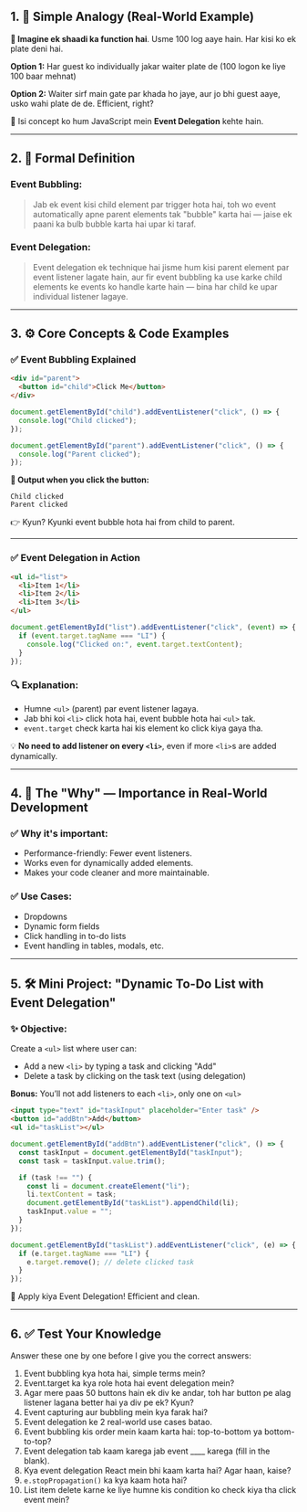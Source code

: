 ## 1. 🧠 Simple Analogy (Real-World Example)

**🎉 Imagine ek shaadi ka function hai**. Usme 100 log aaye hain. Har kisi ko ek plate deni hai.

**Option 1:** Har guest ko individually jakar waiter plate de (100 logon ke liye 100 baar mehnat)

**Option 2:** Waiter sirf main gate par khada ho jaye, aur jo bhi guest aaye, usko wahi plate de de. Efficient, right?

🔁 Isi concept ko hum JavaScript mein **Event Delegation** kehte hain.

---

## 2. 📘 Formal Definition

### Event Bubbling:

> Jab ek event kisi child element par trigger hota hai, toh wo event automatically apne parent elements tak "bubble" karta hai — jaise ek paani ka bulb bubble karta hai upar ki taraf.

### Event Delegation:

> Event delegation ek technique hai jisme hum kisi parent element par event listener lagate hain, aur fir event bubbling ka use karke child elements ke events ko handle karte hain — bina har child ke upar individual listener lagaye.

---

## 3. ⚙️ Core Concepts & Code Examples

### ✅ Event Bubbling Explained

```html
<div id="parent">
  <button id="child">Click Me</button>
</div>
```

```javascript
document.getElementById("child").addEventListener("click", () => {
  console.log("Child clicked");
});

document.getElementById("parent").addEventListener("click", () => {
  console.log("Parent clicked");
});
```

**🧠 Output when you click the button:**

```
Child clicked
Parent clicked
```

👉 Kyun? Kyunki event bubble hota hai from child to parent.

---

### ✅ Event Delegation in Action

```html
<ul id="list">
  <li>Item 1</li>
  <li>Item 2</li>
  <li>Item 3</li>
</ul>
```

```javascript
document.getElementById("list").addEventListener("click", (event) => {
  if (event.target.tagName === "LI") {
    console.log("Clicked on:", event.target.textContent);
  }
});
```

### 🔍 Explanation:

- Humne `<ul>` (parent) par event listener lagaya.
- Jab bhi koi `<li>` click hota hai, event bubble hota hai `<ul>` tak.
- `event.target` check karta hai kis element ko click kiya gaya tha.

💡 **No need to add listener on every `<li>`**, even if more `<li>`s are added dynamically.

---

## 4. 🎯 The "Why" — Importance in Real-World Development

### ✅ Why it's important:

- Performance-friendly: Fewer event listeners.
- Works even for dynamically added elements.
- Makes your code cleaner and more maintainable.

### ✅ Use Cases:

- Dropdowns
- Dynamic form fields
- Click handling in to-do lists
- Event handling in tables, modals, etc.

---

## 5. 🛠️ Mini Project: "Dynamic To-Do List with Event Delegation"

### ✨ Objective:

Create a `<ul>` list where user can:

- Add a new `<li>` by typing a task and clicking "Add"
- Delete a task by clicking on the task text (using delegation)

**Bonus:** You’ll not add listeners to each `<li>`, only one on `<ul>`

```html
<input type="text" id="taskInput" placeholder="Enter task" />
<button id="addBtn">Add</button>
<ul id="taskList"></ul>
```

```javascript
document.getElementById("addBtn").addEventListener("click", () => {
  const taskInput = document.getElementById("taskInput");
  const task = taskInput.value.trim();

  if (task !== "") {
    const li = document.createElement("li");
    li.textContent = task;
    document.getElementById("taskList").appendChild(li);
    taskInput.value = "";
  }
});

document.getElementById("taskList").addEventListener("click", (e) => {
  if (e.target.tagName === "LI") {
    e.target.remove(); // delete clicked task
  }
});
```

🧠 Apply kiya Event Delegation! Efficient and clean.

---

## 6. ✅ Test Your Knowledge

Answer these one by one before I give you the correct answers:

1. Event bubbling kya hota hai, simple terms mein?
2. Event.target ka kya role hota hai event delegation mein?
3. Agar mere paas 50 buttons hain ek div ke andar, toh har button pe alag listener lagana better hai ya div pe ek? Kyun?
4. Event capturing aur bubbling mein kya farak hai?
5. Event delegation ke 2 real-world use cases batao.
6. Event bubbling kis order mein kaam karta hai: top-to-bottom ya bottom-to-top?
7. Event delegation tab kaam karega jab event \_\_\_\_ karega (fill in the blank).
8. Kya event delegation React mein bhi kaam karta hai? Agar haan, kaise?
9. `e.stopPropagation()` ka kya kaam hota hai?
10. List item delete karne ke liye humne kis condition ko check kiya tha click event mein?
